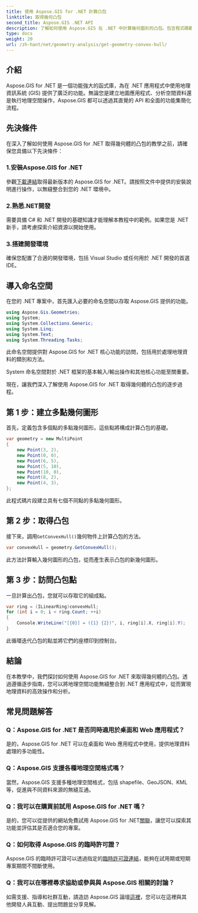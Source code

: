 ```yaml
---
title: 使用 Aspose.GIS for .NET 計算凸包
linktitle: 取得幾何凸包
second_title: Aspose.GIS .NET API
description: 了解如何使用 Aspose.GIS 在 .NET 中計算幾何圖形的凸包。包含程式碼範例和常見問題的綜合教學。
type: docs
weight: 20
url: /zh-hant/net/geometry-analysis/get-geometry-convex-hull/
---
```

## 介紹
Aspose.GIS for .NET 是一個功能強大的函式庫，為在 .NET 應用程式中使用地理資訊系統 (GIS) 提供了廣泛的功能。無論您是建立地圖應用程式、分析空間資料還是執行地理空間操作，Aspose.GIS 都可以透過其直覺的 API 和全面的功能集簡化流程。
## 先決條件
在深入了解如何使用 Aspose.GIS for .NET 取得幾何體的凸包的教學之前，請確保您具備以下先決條件：
### 1.安裝Aspose.GIS for .NET
參觀[下載連結](https://releases.aspose.com/gis/net/)取得最新版本的 Aspose.GIS for .NET。請按照文件中提供的安裝說明進行操作，以無縫整合到您的 .NET 環境中。
### 2.熟悉.NET開發
需要具備 C# 和 .NET 開發的基礎知識才能理解本教程中的範例。如果您是 .NET 新手，請考慮探索介紹資源以開始使用。
### 3.搭建開發環境
確保您配置了合適的開發環境，包括 Visual Studio 或任何用於 .NET 開發的首選 IDE。

## 導入命名空間
在您的 .NET 專案中，首先匯入必要的命名空間以存取 Aspose.GIS 提供的功能。

```csharp
using Aspose.Gis.Geometries;
using System;
using System.Collections.Generic;
using System.Linq;
using System.Text;
using System.Threading.Tasks;
```
此命名空間提供對 Aspose.GIS for .NET 核心功能的訪問，包括用於處理地理資料的類別和方法。

System 命名空間對於 .NET 框架的基本輸入/輸出操作和其他核心功能至關重要。

現在，讓我們深入了解使用 Aspose.GIS for .NET 取得幾何體的凸包的逐步過程。
## 第 1 步：建立多點幾何圖形
首先，定義包含多個點的多點幾何圖形。這些點將構成計算凸包的基礎。
```csharp
var geometry = new MultiPoint
{
    new Point(3, 2),
    new Point(0, 0),
    new Point(6, 5),
    new Point(5, 10),
    new Point(10, 0),
    new Point(8, 2),
    new Point(4, 3),
};
```
此程式碼片段建立具有七個不同點的多點幾何圖形。
## 第 2 步：取得凸包
接下來，調用`GetConvexHull()`幾何物件上計算凸包的方法。
```csharp
var convexHull = geometry.GetConvexHull();
```
此方法計算輸入幾何圖形的凸包，從而產生表示凸包的新幾何圖形。
## 第 3 步：訪問凸包點
一旦計算出凸包，您就可以存取它的組成點。
```csharp
var ring = (ILinearRing)convexHull;
for (int i = 0; i < ring.Count; ++i)
{
    Console.WriteLine("[{0}] = ({1} {2})", i, ring[i].X, ring[i].Y);
}
```
此循環迭代凸包的點並將它們的座標印到控制台。

## 結論
在本教學中，我們探討如何使用 Aspose.GIS for .NET 來取得幾何體的凸包。透過遵循逐步指南，您可以將地理空間功能無縫整合到 .NET 應用程式中，從而實現地理資料的高效操作和分析。
## 常見問題解答
### Q：Aspose.GIS for .NET 是否同時適用於桌面和 Web 應用程式？
是的，Aspose.GIS for .NET 可以在桌面和 Web 應用程式中使用，提供地理資料處理的多功能性。
### Q：Aspose.GIS 支援各種地理空間格式嗎？
當然，Aspose.GIS 支援多種地理空間格式，包括 shapefile、GeoJSON、KML 等，促進與不同資料來源的無縫互通。
### Q：我可以在購買前試用 Aspose.GIS for .NET 嗎？
是的，您可以從提供的網站免費試用 Aspose.GIS for .NET[關聯](https://releases.aspose.com/)，讓您可以探索其功能並評估其是否適合您的專案。
### Q：如何取得 Aspose.GIS 的臨時許可證？
 Aspose.GIS 的臨時許可證可以透過指定的[臨時許可證連結](https://purchase.aspose.com/temporary-license/)，能夠在試用期或短期專案期間不間斷使用。
### Q：我可以在哪裡尋求協助或參與與 Aspose.GIS 相關的討論？
如需支援、指導和社群互動，請造訪 Aspose.GIS 論壇[這裡](https://forum.aspose.com/c/gis/33)，您可以在這裡與其他開發人員互動、提出問題並分享見解。